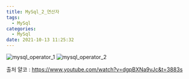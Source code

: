 ```yaml
---
title: MySql_2_연산자
tags:
  - MySql
categories:
  - MySql
date: 2021-10-13 11:25:32
---
```


![mysql_operator_1](/review_img/mysql/2.PNG)
![mysql_operator_2](/review_img/mysql/3.PNG)


출처 얄코 : https://www.youtube.com/watch?v=dgpBXNa9vJc&t=3883s

